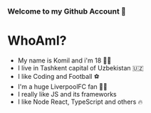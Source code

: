 ### Welcome to my Github Account 👋

# WhoAmI?

- My name is Komil and i'm 18 🧒🏻
- I live in Tashkent capital of Uzbekistan 🇺🇿
- I like Coding and Football ⚽
- I'm a huge LiverpoolFC fan 🔴🔴
- I really like JS and its frameworks 
- I like Node React, TypeScript and others 🔥
